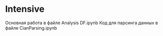# Intensive
Основная работа в файле Analysis DF.ipynb
Код для парсинга данных в файле CianParsing.ipynb
